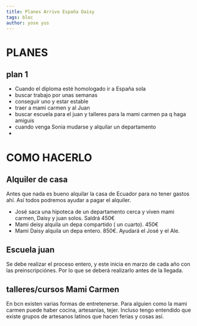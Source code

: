 ```yaml
---
title: Planes Arrivo España Daisy
tags: bloc
author: yose yus
---
```

# PLANES
## plan 1
- Cuando el diploma esté homologado ir a España sola
- buscar trabajo por unas semanas
- conseguir uno y estar estable 
- traer a mami carmen y al Juan
- buscar escuela para el juan y talleres para la mami carmen pa q haga amiguis
- cuando venga Sonia mudarse y alquilar un departamento
- 
# COMO HACERLO
## Alquiler de casa
Antes que nada es bueno alquilar la casa de Ecuador para no tener gastos ahí. Así todos podremos ayudar a pagar el alquiler. 
- José saca una hipoteca de un departamento cerca y viven mami carmen, Daisy y juan solos. Saldrá 450€
- Mami deisy alquila un depa compartido ( un cuarto). 450€
- Mami Daisy alquila un depa entero. 850€. Ayudará el José y el Ale.

## Escuela juan
Se debe realizar el proceso entero, y este inicia en marzo de cada año con las preinscripciónes. Por lo que se deberá realizarlo antes de la llegada. 

## talleres/cursos Mami Carmen
En bcn existen varias formas de entretenerse. Para alguien como la mami carmen puede haber cocina, artesanías, tejer. 
Incluso tengo entendido que existe grupos de artesanos latinos que hacen ferias y cosas así. 





